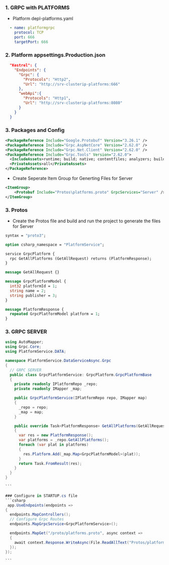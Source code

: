 
### 1. GRPC with PLATFORMS
- Platform depl-platforms.yaml
```yml
  - name: platformgrpc
    protocol: TCP
    port: 666
    targetPort: 666
```
### 2. Platform appsettings.Production.json
```json
  "Kestrel": {
    "Endpoints": {
      "Grpc": {
        "Protocols": "Http2",
        "Url": "http://srv-clusterip-platforms:666"
      },
      "webApi":{
        "Protocols": "Http1",
        "Url": "http://srv-clusterip-platforms:8080"
      }
    }
  }
```
### 3. Packages and Config
```xml
<PackageReference Include="Google.Protobuf" Version="3.26.1" />
<PackageReference Include="Grpc.AspNetCore" Version="2.62.0" />
<PackageReference Include="Grpc.Net.Client" Version="2.62.0" />
<PackageReference Include="Grpc.Tools" Version="2.62.0">
  <IncludeAssets>runtime; build; native; contentfiles; analyzers; buildtransitive</IncludeAssets>
  <PrivateAssets>all</PrivateAssets>
</PackageReference>
```
- Create Seperate Item Group for Generting Files for Server
```xml
<ItemGroup>
    <Protobuf Include="Protos\platforms.proto" GrpcServices="Server" />
</ItemGroup>
```

### 3. Protos
- Create the Protos file and build and run the project to generate the files for Server
```proto
syntax = "proto3";

option csharp_namespace = "PlatformService";

service GrpcPlatform {
  rpc GetAllPlatforms (GetAllRequest) returns (PlatformResponse);
}

message GetAllRequest {}

message GrpcPlatformModel {
  int32 platformId = 1;
  string name = 2;
  string publisher = 3;
}

message PlatformResponse {
  repeated GrpcPlatformModel platform = 1;
}
```

### 3. GRPC SERVER

````csharp
using AutoMapper;
using Grpc.Core;
using PlatformService.DATA;

namespace PlatformService.DataServiceAsync.Grpc
{
  // GRPC SERVER
  public class GrpcPlatformService: GrpcPlatform.GrpcPlatformBase
  {
    private readonly IPlatformRepo _repo;
    private readonly IMapper _map;

    public GrpcPlatformService(IPlatformRepo repo, IMapper map)
    {
      _repo = repo;
      _map = map;
    }

    public override Task<PlatformResponse> GetAllPlatforms(GetAllRequest req, ServerCallContext context)
    {
      var res = new PlatformResponse();
      var platforms = _repo.GetAllPlatforms();
      foreach (var plat in platforms)
      {
        res.Platform.Add(_map.Map<GrpcPlatformModel>(plat));
      }
      return Task.FromResult(res);
    }
  }
}

```

### Configure in STARTUP.cs file
```csharp
 app.UseEndpoints(endpoints =>
{
  endpoints.MapControllers();
  // Configure Grpc Routes
  endpoints.MapGrpcService<GrpcPlatformService>();

  endpoints.MapGet("/proto/platforms.proto", async context =>
  {
    await context.Response.WriteAsync(File.ReadAllText("Protos/platforms.proto"));
  });
});

```


